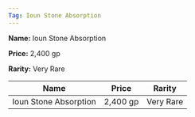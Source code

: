 ```yaml
---
Tag: Ioun Stone Absorption
---
```


**Name:** Ioun Stone Absorption

**Price:** 2,400 gp

**Rarity:** Very Rare

| Name     | Price     | Rarity     |
| -------- | --------- | ---------- |
| Ioun Stone Absorption | 2,400 gp | Very Rare |
